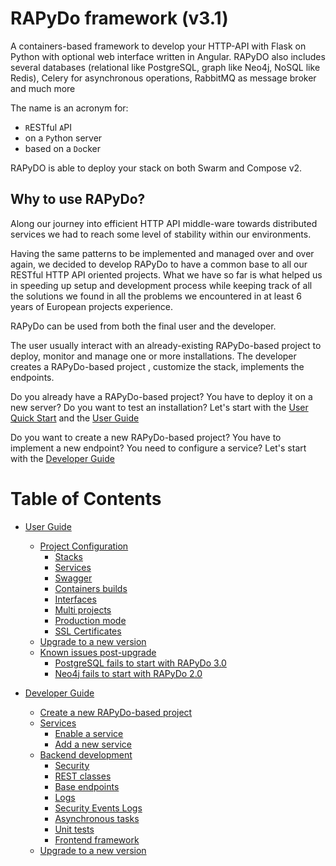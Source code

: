 # RAPyDo framework (v3.1)

A containers-based framework to develop your HTTP-API with Flask on Python with optional web interface written in Angular. RAPyDO also includes several databases (relational like PostgreSQL, graph like Neo4j, NoSQL like Redis), Celery for asynchronous operations, RabbitMQ as message broker and much more

The name is an acronym for:

- `R`ESTful `A`PI
- on a `Py`thon server
- based on a `Do`cker

RAPyDO is able to deploy your stack on both Swarm and Compose v2.

## Why to use RAPyDo?

Along our journey into efficient HTTP API middle-ware towards distributed services we had to reach some level of stability within our environments.

Having the same patterns to be implemented and managed over and over again, we decided to develop RAPyDo to have a common base to all our RESTful HTTP API oriented projects.
What we have so far is what helped us in speeding up setup and development process while keeping track of all the solutions we found in all the problems we encountered in at least 6 years of European projects experience.

RAPyDo can be used from both the final user and the developer.

The user usually interact with an already-existing RAPyDo-based project to deploy, monitor and manage one or more installations. The developer creates a  RAPyDo-based project , customize the stack, implements the endpoints.

Do you already have a RAPyDo-based project? You have to deploy it on a new server? Do you want to test an installation? Let's start with the [User Quick Start](docs/users/quick_start_users.md) and the [User Guide](docs/users/user_guide.md)

Do you want to create a new RAPyDo-based project? You have to implement a new endpoint? You need to configure a service? Let's start with the [Developer Guide](docs/developers/developer_guide.md)



# Table of Contents

* [User Guide](docs/users/user_guide.md#user-guide)
   * [Project Configuration](docs/users/user_guide.md#project-configuration)
      * [Stacks](docs/users/user_guide.md#stacks)
      * [Services](docs/users/user_guide.md#services)
      * [Swagger](docs/users/user_guide.md#swagger)
      * [Containers builds](docs/users/user_guide.md#containers-builds)
      * [Interfaces](docs/users/user_guide.md#interfaces)
      * [Multi projects](docs/users/user_guide.md#multi-projects)
      * [Production mode](docs/users/user_guide.md#production-mode)
      * [SSL Certificates](docs/users/user_guide.md#ssl-certificates)
   * [Upgrade to a new version](docs/users/user_guide.md#upgrade-to-a-new-version)
   * [Known issues post-upgrade](docs/users/user_guide.md#known-issues-post-upgrade)
      * [PostgreSQL fails to start with RAPyDo 3.0](docs/users/user_guide.md#postgresql-fails-to-start-with-rapydo-30)
      * [Neo4j fails to start with RAPyDo 2.0](docs/users/user_guide.md#neo4j-fails-to-start-with-rapydo-20)

* [Developer Guide](docs/developers/developer_guide.md#developer-guide)
   * [Create a new RAPyDo-based project](docs/developers/developer_guide.md#create-a-new-rapydo-based-project)
   * [Services](docs/developers/developer_guide.md#services)
      * [Enable a service](docs/developers/developer_guide.md#enable-a-service)
      * [Add a new service](docs/developers/developer_guide.md#add-a-new-service)
   * [Backend development](docs/developers/developer_guide.md#backend-development)
      * [Security](docs/developers/developer_guide.md#security)
      * [REST classes](docs/developers/developer_guide.md#rest-classes)
      * [Base endpoints](docs/developers/developer_guide.md#base-endpoints)
      * [Logs](docs/developers/developer_guide.md#logs)
      * [Security Events Logs](docs/developers/developer_guide.md#security-events-logs)
      * [Asynchronous tasks](docs/developers/developer_guide.md#asynchronous-tasks)
      * [Unit tests](docs/developers/developer_guide.md#unit-tests)
      * [Frontend framework](docs/developers/developer_guide.md#frontend-framework)
   * [Upgrade to a new version](docs/developers/developer_guide.md#upgrade-to-a-new-version)

<!-- Created by https://github.com/ekalinin/github-markdown-toc -->
